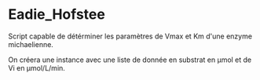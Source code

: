 # Eadie_Hofstee

Script capable de détérminer les paramètres de Vmax et Km d'une enzyme michaelienne.

On créera une instance avec une liste de donnée en substrat en µmol et de Vi en µmol/L/min.

